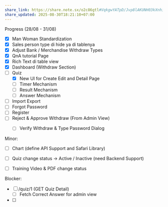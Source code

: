 ```yaml
---
share_link: https://share.note.sx/o2c86gtl#VqkgwYATpD/Jvp8lAKUNH03kXnhiH8ILwsXABZ1wJNM
share_updated: 2025-08-30T18:21:10+07:00
---
```

Progress (28/08 - 31/08)
- [x] Man Woman Standardization
- [x] Sales person type di hide ya di tablenya
- [x] Adjust Bank / Merchandise Withdraw Types
- [x] QnA tutorial Page
- [x] Rich Text di table view
- [x] Dashboard (Withdraw Section)
- [ ] Quiz
	- [x] New UI for Create Edit and Detail Page
	- [ ] Timer Mechanism
	- [ ] Result Mechanism     
	- [ ] Answer Mechanism
- [ ] Import Export
- [ ] Forgot Password
- [ ] Register
- [ ] Reject & Approve Withdraw (From Admin View)
	- [ ] Verify Withdraw & Type Password Dialog


Minor:
- [ ] Chart (define API Support and Safari Library)
- [ ] Quiz change status → Active / Inactive (need Backend Support)
- [ ] Training Video & PDF change status


Blocker:
- [ ] /quiz/1 (GET Quiz Detail)
	- [ ] Fetch Correct Answer for admin view
- [ ] 